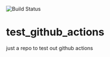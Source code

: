 ![Build Status](https://github.com/askmuhsin/test_github_actions/workflows/Python%20application/badge.svg)

# test_github_actions
just a repo to test out github actions

